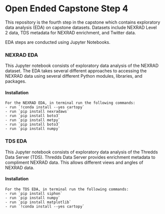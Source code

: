 # Open Ended Capstone Step 4
This repository is the fourth step in the capstone which contains exploratory data analysis (EDA) on capstone datasets. Datasets include NEXRAD Level 2 data, TDS metadata for NEXRAD enrichment, and Twitter data.

EDA steps are conducted using Jupyter Notebooks.

### NEXRAD EDA
This Jupyter notebook consists of exploratory data analysis of the NEXRAD dataset. The EDA takes several different approaches to accessing the NEXRAD data using several different Python modules, libraries, and packages.
#### Installation
    For the NEXRAD EDA, in terminal run the following commands:
    - run `!conda install --yes cartopy`
    - run `pip install nexradaws`
    - run `pip install boto3`
    - run `pip install metpy`
    - run `pip install boto3`
    - run `pip install numpy`
    
### TDS EDA
This Jupyter notebook consists of exploratory data analysis of the Thredds Data Server (TDS). Thredds Data Server provides enrichment metadata to compliment NEXRAD data. This allows different views and angles of NEXRAD data.
#### Installation
    For the TDS EDA, in terminal run the following commands:
    - run `pip install siphon`
    - run `pip install numpy`
    - run `pip install matplotlib`
    - run `!conda install --yes cartopy`
